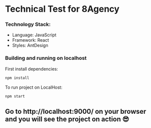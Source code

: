 # Technical Test for 8Agency

### Technology Stack:
- Language: JavaScript
- Framework: React
- Styles: AntDesign

### Building and running on localhost

First install dependencies:

```sh
npm install
```

To run project on LocalHost:

```sh
npm start
```

## Go to http://localhost:9000/ on your browser and you will see the project on action 😎